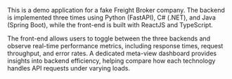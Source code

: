 This is a demo application for a fake Freight Broker company. The backend is implemented three times using Python (FastAPI), C# (.NET), and Java (Spring Boot), while the front-end is built with ReactJS and TypeScript.

The front-end allows users to toggle between the three backends and observe real-time performance metrics, including response times, request throughput, and error rates. A dedicated meta-view dashboard provides insights into backend efficiency, helping compare how each technology handles API requests under varying loads.